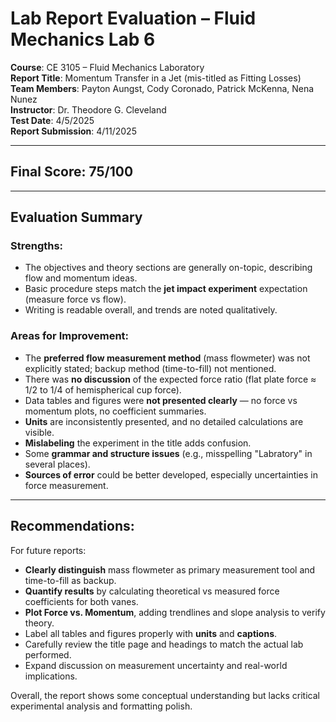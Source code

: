 # Lab Report Evaluation – Fluid Mechanics Lab 6

**Course**: CE 3105 – Fluid Mechanics Laboratory  
**Report Title**: Momentum Transfer in a Jet (mis-titled as Fitting Losses)  
**Team Members**: Payton Aungst, Cody Coronado, Patrick McKenna, Nena Nunez  
**Instructor**: Dr. Theodore G. Cleveland  
**Test Date**: 4/5/2025  
**Report Submission**: 4/11/2025  

---

## Final Score: **75/100**

---

## Evaluation Summary

### Strengths:
- The objectives and theory sections are generally on-topic, describing flow and momentum ideas.
- Basic procedure steps match the **jet impact experiment** expectation (measure force vs flow).
- Writing is readable overall, and trends are noted qualitatively.

### Areas for Improvement:
- The **preferred flow measurement method** (mass flowmeter) was not explicitly stated; backup method (time-to-fill) not mentioned.
- There was **no discussion** of the expected force ratio (flat plate force ≈ 1/2 to 1/4 of hemispherical cup force).
- Data tables and figures were **not presented clearly** — no force vs momentum plots, no coefficient summaries.
- **Units** are inconsistently presented, and no detailed calculations are visible.
- **Mislabeling** the experiment in the title adds confusion.
- Some **grammar and structure issues** (e.g., misspelling "Labratory" in several places).
- **Sources of error** could be better developed, especially uncertainties in force measurement.

---

## Recommendations:
For future reports:
- **Clearly distinguish** mass flowmeter as primary measurement tool and time-to-fill as backup.
- **Quantify results** by calculating theoretical vs measured force coefficients for both vanes.
- **Plot Force vs. Momentum**, adding trendlines and slope analysis to verify theory.
- Label all tables and figures properly with **units** and **captions**.
- Carefully review the title page and headings to match the actual lab performed.
- Expand discussion on measurement uncertainty and real-world implications.

Overall, the report shows some conceptual understanding but lacks critical experimental analysis and formatting polish.


